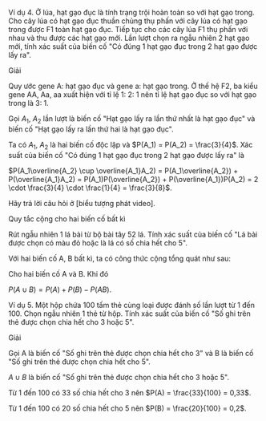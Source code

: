 Ví dụ 4. Ở lúa, hạt gạo đục là tính trạng trội hoàn toàn so với hạt gạo trong. Cho cây lúa có hạt gạo đục thuần chủng thụ phấn với cây lúa có hạt gạo trong được F1 toàn hạt gạo đục. Tiếp tục cho các cây lúa F1 thụ phấn với nhau và thu được các hạt gạo mới. Lần lượt chọn ra ngẫu nhiên 2 hạt gạo mới, tính xác suất của biến cố "Có đúng 1 hạt gạo đục trong 2 hạt gạo được lấy ra".

Giải

Quy ước gene A: hạt gạo đục và gene a: hạt gạo trong. Ở thế hệ F2, ba kiểu gene AA, Aa, aa xuất hiện với tỉ lệ 1: 2: 1 nên tỉ lệ hạt gạo đục so với hạt gạo trong là 3: 1.

Gọi $A_1$, $A_2$ lần lượt là biến cố "Hạt gạo lấy ra lần thứ nhất là hạt gạo đục" và biến cố "Hạt gạo lấy ra lần thứ hai là hạt gạo đục".

Ta có $A_1$, $A_2$ là hai biến cố độc lập và $P(A_1) = P(A_2) = \frac{3}{4}$. Xác suất của biến cố "Có đúng 1 hạt gạo đục trong 2 hạt gạo được lấy ra" là

$P(A_1\overline{A_2} \cup \overline{A_1}A_2) = P(A_1\overline{A_2}) + P(\overline{A_1}A_2) = P(A_1)P(\overline{A_2}) + P(\overline{A_1})P(A_2) = 2 \cdot \frac{3}{4} \cdot \frac{1}{4} = \frac{3}{8}$.

Hãy trả lời câu hỏi ở [biểu tượng phát video].

Quy tắc cộng cho hai biến cố bất kì

Rút ngẫu nhiên 1 lá bài từ bộ bài tây 52 lá. Tính xác suất của biến cố "Lá bài được chọn có màu đỏ hoặc là lá có số chia hết cho 5".

Với hai biến cố A, B bất kì, ta có công thức cộng tổng quát như sau:

Cho hai biến cố A và B. Khi đó

$P(A \cup B) = P(A) + P(B) - P(AB)$.

Ví dụ 5. Một hộp chứa 100 tấm thẻ cùng loại được đánh số lần lượt từ 1 đến 100. Chọn ngẫu nhiên 1 thẻ từ hộp. Tính xác suất của biến cố "Số ghi trên thẻ được chọn chia hết cho 3 hoặc 5".

Giải

Gọi A là biến cố "Số ghi trên thẻ được chọn chia hết cho 3" và B là biến cố "Số ghi trên thẻ được chọn chia hết cho 5".

$A \cup B$ là biến cố "Số ghi trên thẻ được chọn chia hết cho 3 hoặc 5".

Từ 1 đến 100 có 33 số chia hết cho 3 nên $P(A) = \frac{33}{100} = 0,33$.

Từ 1 đến 100 có 20 số chia hết cho 5 nên $P(B) = \frac{20}{100} = 0,2$.